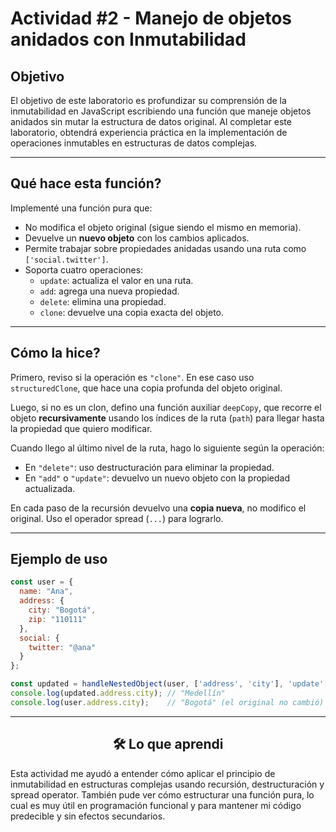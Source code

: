 # Actividad #2 - Manejo de objetos anidados con Inmutabilidad

## Objetivo

El objetivo de este laboratorio es profundizar su comprensión de la inmutabilidad en JavaScript escribiendo una función que maneje objetos anidados sin mutar la estructura de datos original. Al completar este laboratorio, obtendrá experiencia práctica en la implementación de operaciones inmutables en estructuras de datos complejas.

---

##  Qué hace esta función?

Implementé una función pura que:

- No modifica el objeto original (sigue siendo el mismo en memoria).
- Devuelve un **nuevo objeto** con los cambios aplicados.
- Permite trabajar sobre propiedades anidadas usando una ruta como `['social.twitter']`.
- Soporta cuatro operaciones:
  - `update`: actualiza el valor en una ruta.
  - `add`: agrega una nueva propiedad.
  - `delete`: elimina una propiedad.
  - `clone`: devuelve una copia exacta del objeto.

---

## Cómo la hice?

Primero, reviso si la operación es `"clone"`. En ese caso uso `structuredClone`, que hace una copia profunda del objeto original.

Luego, si no es un clon, defino una función auxiliar `deepCopy`, que recorre el objeto **recursivamente** usando los índices de la ruta (`path`) para llegar hasta la propiedad que quiero modificar.

Cuando llego al último nivel de la ruta, hago lo siguiente según la operación:

- En `"delete"`: uso destructuración para eliminar la propiedad.
- En `"add"` o `"update"`: devuelvo un nuevo objeto con la propiedad actualizada.

En cada paso de la recursión devuelvo una **copia nueva**, no modifico el original. Uso el operador spread (`...`) para lograrlo.

---

## Ejemplo de uso

```js
const user = {
  name: "Ana",
  address: {
    city: "Bogotá",
    zip: "110111"
  },
  social: {
    twitter: "@ana"
  }
};

const updated = handleNestedObject(user, ['address', 'city'], 'update', 'Medellín');
console.log(updated.address.city); // "Medellín"
console.log(user.address.city);    // "Bogotá" (el original no cambió)
```

---

<div align="center">
<h2>
🛠️ Lo que aprendi
</h2>
</div>

Esta actividad me ayudó a entender cómo aplicar el principio de inmutabilidad en estructuras complejas usando recursión, destructuración y spread operator. También pude ver cómo estructurar una función pura, lo cual es muy útil en programación funcional y para mantener mi código predecible y sin efectos secundarios.